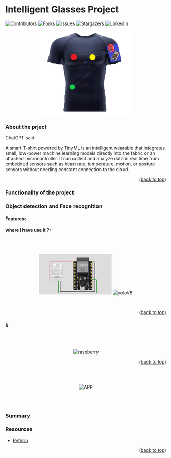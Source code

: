 #  Intelligent Glasses Project

<a name="readme-top"></a>

[![Contributors][contributors-shield]][contributors-url] 
[![Forks][forks-shield]][forks-url]
[![Issues][issues-shield]][issues-url]
[![Stargazers][stars-shield]][stars-url] 
[![LinkedIn][linkedin-shield]][linkedin-url] 


<p align="center">
  <img src="img/smartT.png" alt="smart T_shirt" style="width:auto; height:auto; max-width:100%;" />
</p>

### About the prject
ChatGPT said:

A smart T-shirt powered by TinyML is an intelligent wearable that integrates small, low-power machine learning models directly into the fabric or an attached microcontroller. It can collect and analyze data in real time from embedded sensors such as heart rate, temperature, motion, or posture sensors without needing constant connection to the cloud.

<p align="right">(<a href="#readme-top">back to top</a>)</p>

### Functionality of the project



### Object detection and Face recognition


#### Features:



#### where i have use it ?:



<br> <br><p align="center">
  <img src="img/DHT22.png" alt="DHT22" width="45%" />
  <img src="images_Tilon04-04-2025_11-30-37.png" alt="yoloV8" width="45%" />
</p>

<br>

<p align="right">(<a href="#readme-top">back to top</a>)</p>


### k


<br> <br><p align="center">
  <img src="images_Take/raspberry pi.jpg" alt="raspberry" width="45%" />
</p>

<p align="right">(<a href="#readme-top">back to top</a>)</p>


<br> <br><p align="center">
  <img src="images_Take/APP.jpg" alt="APP" width="35%" />
</p>

<br> <br>
### Summary

### Resources

<ul>
  <li><a href="https://www.python.org/" target="_blank">Python</a></li>


  
</ul>


<p align="right">(<a href="#readme-top">back to top</a>)</p>


<!-- MARKDOWN LINKS & IMAGES -->

[contributors-shield]: https://img.shields.io/github/contributors/LAAOUAFIFATIHA/intelligent_glasses?style=for-the-badge
[contributors-url]: https://github.com/LAAOUAFIFATIHA/intelligent_glasses/graphs/contributors

[forks-shield]: https://img.shields.io/github/forks/LAAOUAFIFATIHA/intelligent_glasses?style=for-the-badge
[forks-url]: https://github.com/LAAOUAFIFATIHA/intelligent_glasses/network/members

[issues-shield]: https://img.shields.io/github/issues/LAAOUAFIFATIHA/intelligent_glasses?style=for-the-badge
[issues-url]: https://github.com/LAAOUAFIFATIHA/intelligent_glasses/issues

[stars-shield]: https://img.shields.io/github/stars/LAAOUAFIFATIHA/intelligent_glasses?style=for-the-badge
[stars-url]: https://github.com/LAAOUAFIFATIHA/intelligent_glasses/stargazers

[linkedin-shield]: https://img.shields.io/badge/-LinkedIn-black.svg?style=for-the-badge&logo=linkedin&colorB=555
[linkedin-url]: https://www.linkedin.com/in/fatiha-laaouafi-4227252ba/


[stars-shield]: https://img.shields.io/github/stars/LAAOUAFIFATIHA/PickSchool_Flutter_project?style=for-the-badge
[stars-url]: https://github.com/LAAOUAFIFATIHA/PickSchool_Flutter_project/stargazers
